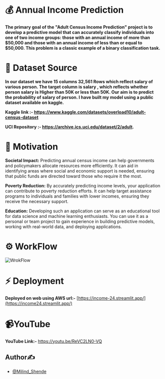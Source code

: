 # 💰 Annual Income Prediction

**The primary goal of the "Adult Census Income Prediction" project is to develop a predictive model that can accurately classify individuals into one of two income groups: those with an annual income of more than $50,000 and those with an annual income of less than or equal to $50,000. This problem is a classic example of a binary classification task.**

# 📙 Dataset Source

**In our dataset we have 15 columns 32,561  Rows which reflect salary of various person. The target column is salary , which reflects whether person salary is Higher than 50K or less than 50K. Our aim is to predict the probability of salary of person. I have built my model using a public dataset available on kaggle.**

**Kaggle link :- https://www.kaggle.com/datasets/overload10/adult-census-dataset**

**UCI Repository :- https://archive.ics.uci.edu/dataset/2/adult.**

# 🧘 Motivation

**Societal Impact:** Predicting annual census income can help governments and policymakers allocate resources more efficiently. It can aid in identifying areas where social and economic support is needed, ensuring that public funds are directed toward those who require it the most.

**Poverty Reduction:** By accurately predicting income levels, your application can contribute to poverty reduction efforts. It can help target assistance programs to individuals and families with lower incomes, ensuring they receive the necessary support.

**Education:** Developing such an application can serve as an educational tool for data science and machine learning enthusiasts. You can use it as a personal or team project to gain experience in building predictive models, working with real-world data, and deploying applications.

# ⚙️ WorkFlow

![WrokFlow](https://github.com/Milind-Shende/income/assets/103568452/a4cb7dc2-ccdb-4b53-9ee7-68ce639860a7)

# ⚡ Deployment

**Deployed on web using AWS url:-** [https://income-24.streamlit.app/](https://income24.streamlit.app/)

# 📹YouTube

**YouTube Link:-** https://youtu.be/ReVC2LN0-VQ

## Author✍

* [@Milind_Shende](https://github.com/Milind-Shende)
